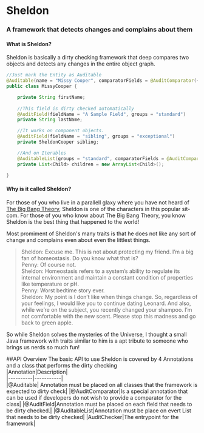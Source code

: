 # Sheldon
### A framework that detects changes and complains about them

#### What is Sheldon?
Sheldon is basically a dirty checking framework that deep compares two objects and detects any changes in the entire object graph.
```Java
//Just mark the Entity as Auditable
@Auditable(name = "Missy Cooper", comparatorFields = @AuditComparator({ "firstName", "lastName" }))
public class MissyCooper {

	private String firstName;
	
    //This field is dirty checked automatically
	@AuditField(fieldName = "A Sample Field", groups = "standard")
	private String lastName;

    //It works on component objects.
	@AuditField(fieldName = "sibling", groups = "exceptional")
	private SheldonCooper sibling;

    //And on Iterables
	@AuditableList(groups = "standard", comparatorFields = @AuditComparator("id"))
	private List<Child> children = new ArrayList<Child>();

}
```

#### Why is it called Sheldon?
For those of you who live in a parallell glaxy where you have not heard of [The Big Bang Theory](http://http://the-big-bang-theory.com/), Sheldon is one of the characters in this popular sit-com. For those of you who know about The Big Bang Theory, you know Sheldon is the best thing that happened to the world!

Most promiment of Sheldon's many traits is that he does not like any sort of change and complains even about even the littlest things.
>Sheldon: Excuse me. This is not about protecting my friend. I’m a big fan of homeostasis. Do you know what that is?   
>Penny: Of course not.   
>Sheldon: Homeostasis refers to a system’s ability to regulate its internal environment and maintain a constant condition of properties like temperature or pH.     
>Penny: Worst bedtime story ever.   
>Sheldon: My point is I don’t like when things change. So, regardless of your feelings, I would like you to continue dating Leonard. And also, while we’re on the subject, you recently changed your shampoo. I’m not comfortable with the new scent. Please stop this madness and go back to green apple.

So while Sheldon solves the mysteries of the Universe, I thought a small Java framework with traits similar to him is a apt tribute to someone who brings us nerds so much fun!

##API Overview
The basic API to use Sheldon is covered by 4 Annotations and a class that performs the dirty checking   
|Annotation|Description|   
|----------|-----------|   
|@Auditable| Annotation must be placed on all classes that the framework is expected to dirty check|
|@AuditComparator|Is a special annotation that can be used if developers do not wish to provide a comparator for the class|
|@AuditField|Annotation must be placed on each field that needs to be dirty checked.|
|@AuditableList|Annotation must be place on evert List that needs to be dirty checked|
|AuditChecker|The entrypoint for the framework|